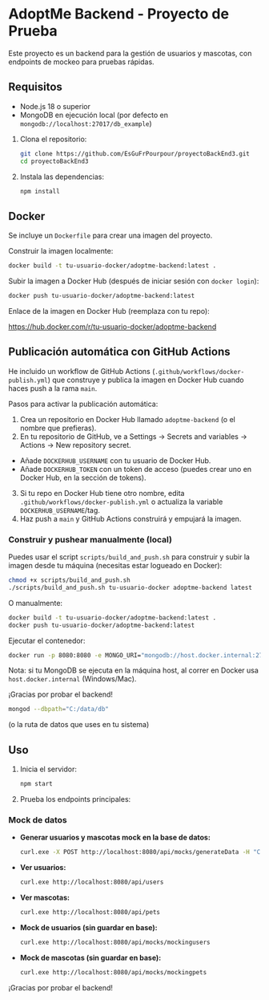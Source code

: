 # AdoptMe Backend - Proyecto de Prueba

Este proyecto es un backend para la gestión de usuarios y mascotas, con endpoints de mockeo para pruebas rápidas.

## Requisitos
- Node.js 18 o superior
- MongoDB en ejecución local (por defecto en `mongodb://localhost:27017/db_example`)

1. Clona el repositorio:
   ```sh
   git clone https://github.com/EsGuFrPourpour/proyectoBackEnd3.git
   cd proyectoBackEnd3
2. Instala las dependencias:
   ```sh
   npm install
   ```
## Docker

Se incluye un `Dockerfile` para crear una imagen del proyecto.

Construir la imagen localmente:

```sh
docker build -t tu-usuario-docker/adoptme-backend:latest .
```

Subir la imagen a Docker Hub (después de iniciar sesión con `docker login`):

```sh
docker push tu-usuario-docker/adoptme-backend:latest
```

Enlace de la imagen en Docker Hub (reemplaza con tu repo):

https://hub.docker.com/r/tu-usuario-docker/adoptme-backend

## Publicación automática con GitHub Actions

He incluido un workflow de GitHub Actions (`.github/workflows/docker-publish.yml`) que construye y publica la imagen en Docker Hub cuando haces push a la rama `main`.

Pasos para activar la publicación automática:

1. Crea un repositorio en Docker Hub llamado `adoptme-backend` (o el nombre que prefieras).
2. En tu repositorio de GitHub, ve a Settings → Secrets and variables → Actions → New repository secret.
  - Añade `DOCKERHUB_USERNAME` con tu usuario de Docker Hub.
  - Añade `DOCKERHUB_TOKEN` con un token de acceso (puedes crear uno en Docker Hub, en la sección de tokens).
3. Si tu repo en Docker Hub tiene otro nombre, edita `.github/workflows/docker-publish.yml` o actualiza la variable `DOCKERHUB_USERNAME`/tag.
4. Haz push a `main` y GitHub Actions construirá y empujará la imagen.

### Construir y pushear manualmente (local)

Puedes usar el script `scripts/build_and_push.sh` para construir y subir la imagen desde tu máquina (necesitas estar logueado en Docker):

```bash
chmod +x scripts/build_and_push.sh
./scripts/build_and_push.sh tu-usuario-docker adoptme-backend latest
```

O manualmente:

```bash
docker build -t tu-usuario-docker/adoptme-backend:latest .
docker push tu-usuario-docker/adoptme-backend:latest
```


Ejecutar el contenedor:

```sh
docker run -p 8080:8080 -e MONGO_URI="mongodb://host.docker.internal:27017/db_example" tu-usuario-docker/adoptme-backend:latest
```

Nota: si tu MongoDB se ejecuta en la máquina host, al correr en Docker usa `host.docker.internal` (Windows/Mac).

¡Gracias por probar el backend!
   ```sh
   mongod --dbpath="C:/data/db"
   ```
   (o la ruta de datos que uses en tu sistema)

## Uso
1. Inicia el servidor:
   ```sh
   npm start
   ```
2. Prueba los endpoints principales:

### Mock de datos
- **Generar usuarios y mascotas mock en la base de datos:**
  ```sh
  curl.exe -X POST http://localhost:8080/api/mocks/generateData -H "Content-Type: application/json" -d '{"users":5,"pets":5}'
  ```

- **Ver usuarios:**
  ```sh
  curl.exe http://localhost:8080/api/users
  ```

- **Ver mascotas:**
  ```sh
  curl.exe http://localhost:8080/api/pets
  ```

- **Mock de usuarios (sin guardar en base):**
  ```sh
  curl.exe http://localhost:8080/api/mocks/mockingusers
  ```

- **Mock de mascotas (sin guardar en base):**
  ```sh
  curl.exe http://localhost:8080/api/mocks/mockingpets
  ```

¡Gracias por probar el backend!